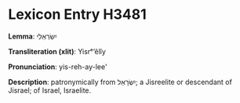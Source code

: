 # Lexicon Entry H3481

**Lemma**: יִשְׂרְאֵלִי

**Transliteration (xlit)**: Yisrᵉʼêlîy

**Pronunciation**: yis-reh-ay-lee'

**Description**:
patronymically from יִשְׂרָאֵל; a Jisreelite or descendant of Jisrael; of Israel, Israelite.
